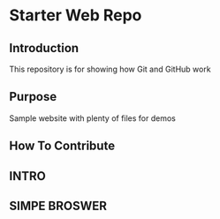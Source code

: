 # Starter Web Repo

## Introduction
This repository is for showing how Git and GitHub work

## Purpose

Sample website with plenty of files for demos
## How To Contribute
## INTRO 

## SIMPE BROSWER
